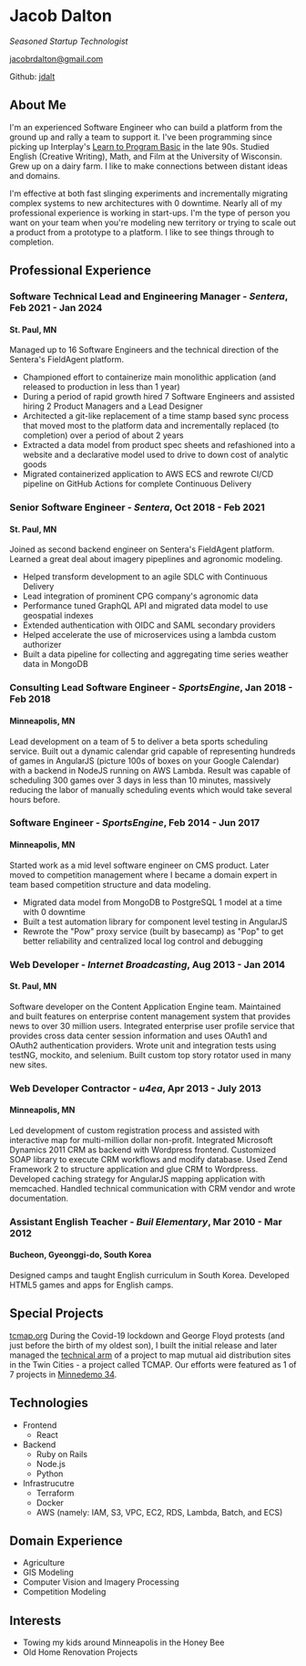 # Jacob Dalton
_Seasoned Startup Technologist_

jacobrdalton@gmail.com

Github: [jdalt](https://github.com/jdalt)

## About Me

I'm an experienced Software Engineer who can build a platform from the ground up and rally a team to support it.
I've been programming since picking up Interplay's [Learn to Program Basic](https://archive.org/details/PCPowerplay-026-1998-07/page/n99/mode/2up) in the late 90s. 
Studied English (Creative Writing), Math, and Film at the University of Wisconsin. Grew up on a dairy farm. I like to make connections between distant ideas and domains.

I'm effective at both fast slinging experiments and incrementally migrating complex systems to new architectures with 0 downtime.
Nearly all of my professional experience is working in start-ups.
I'm the type of person you want on your team when you're modeling new territory or trying to scale out a product from a prototype to a platform.
I like to see things through to completion.


## Professional Experience

### Software Technical Lead and Engineering Manager - *Sentera*, Feb 2021 - Jan 2024
#### St. Paul, MN
Managed up to 16 Software Engineers and the technical direction of the Sentera's FieldAgent platform.
- Championed effort to containerize main monolithic application (and released to production in less than 1 year)
- During a period of rapid growth hired 7 Software Engineers and assisted hiring 2 Product Managers and a Lead Designer
- Architected a git-like replacement of a time stamp based sync process that moved most to the platform data and incrementally replaced (to completion) over a period of about 2 years
- Extracted a data model from product spec sheets and refashioned into a website and a declarative model used to drive to down cost of analytic goods
- Migrated containerized application to AWS ECS and rewrote CI/CD pipeline on GitHub Actions for complete Continuous Delivery

### Senior Software Engineer - *Sentera*, Oct 2018 - Feb 2021
#### St. Paul, MN
Joined as second backend engineer on Sentera's FieldAgent platform. Learned a great deal about imagery pipeplines and agronomic modeling.
- Helped transform development to an agile SDLC with Continuous Delivery
- Lead integration of prominent CPG company's agronomic data
- Performance tuned GraphQL API and migrated data model to use geospatial indexes
- Extended authentication with OIDC and SAML secondary providers
- Helped accelerate the use of microservices using a lambda custom authorizer
- Built a data pipeline for collecting and aggregating time series weather data in MongoDB

### Consulting Lead Software Engineer - *SportsEngine*, Jan 2018 - Feb 2018
#### Minneapolis, MN
Lead development on a team of 5 to deliver a beta sports scheduling service. Built out a dynamic calendar grid capable of representing hundreds of games in AngularJS (picture 100s of boxes on your Google Calendar) with a backend in NodeJS running on AWS Lambda. Result was capable of scheduling 300 games over 3 days in less than 10 minutes, massively reducing the labor of manually scheduling events which would take several hours before.

### Software Engineer - *SportsEngine*, Feb 2014 - Jun 2017
#### Minneapolis, MN
Started work as a mid level software engineer on CMS product. Later moved to competition management where I became a domain expert in team based competition structure and data modeling.
- Migrated data model from MongoDB to PostgreSQL 1 model at a time with 0 downtime
- Built a test automation library for component level testing in AngularJS
- Rewrote the "Pow" proxy service (built by basecamp) as "Pop" to get better reliability and centralized local log control and debugging

### Web Developer - *Internet Broadcasting*, Aug 2013 - Jan 2014
#### St. Paul, MN
Software developer on the Content Application Engine team. Maintained and built features on enterprise content management system that provides news to over 30 million users. Integrated enterprise user profile service that provides cross data center session information and uses OAuth1 and OAuth2 authentication providers. Wrote unit and integration tests using testNG, mockito, and selenium. Built custom top story rotator used in many new sites.

### Web Developer Contractor - *u4ea*, Apr 2013 - July 2013
#### Minneapolis, MN
Led development of custom registration process and assisted with interactive map for multi-million dollar non-profit. Integrated Microsoft Dynamics 2011 CRM as backend with Wordpress frontend. Customized SOAP library to execute CRM workflows and modify database. Used Zend Framework 2 to structure application and glue CRM to Wordpress. Developed caching strategy for AngularJS mapping application with memcached. Handled technical communication with CRM vendor and wrote documentation.

### Assistant English Teacher - *Buil Elementary*, Mar 2010 - Mar 2012
#### Bucheon, Gyeonggi-do, South Korea
Designed camps and taught English curriculum in South Korea. Developed HTML5 games and apps for English camps.

## Special Projects
[tcmap.org](https://tcmap.org/)
During the Covid-19 lockdown and George Floyd protests (and just before the birth of my oldest son), I built the initial release and later managed the [technical arm](https://github.com/Twin-Cities-Mutual-Aid/twin-cities-aid-distribution-locations) of a project to map mutual aid distribution sites in the Twin Cities - a project called TCMAP. Our efforts were featured as 1 of 7 projects in [Minnedemo 34](https://www.youtube.com/watch?v=mMtmOZ1TExY).

## Technologies
- Frontend
    - React
- Backend
    - Ruby on Rails
    - Node.js
    - Python
- Infrastrucutre
    - Terraform
    - Docker
    - AWS (namely: IAM, S3, VPC, EC2, RDS, Lambda, Batch, and ECS)

## Domain Experience
- Agriculture
- GIS Modeling
- Computer Vision and Imagery Processing
- Competition Modeling

## Interests
- Towing my kids around Minneapolis in the Honey Bee
- Old Home Renovation Projects

